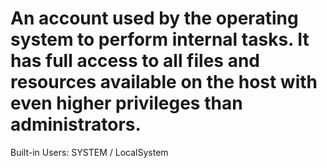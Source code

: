 # An account used by the operating system to perform internal tasks. It has full access to all files and resources available on the host with even higher privileges than administrators.

Built-in Users: SYSTEM / LocalSystem